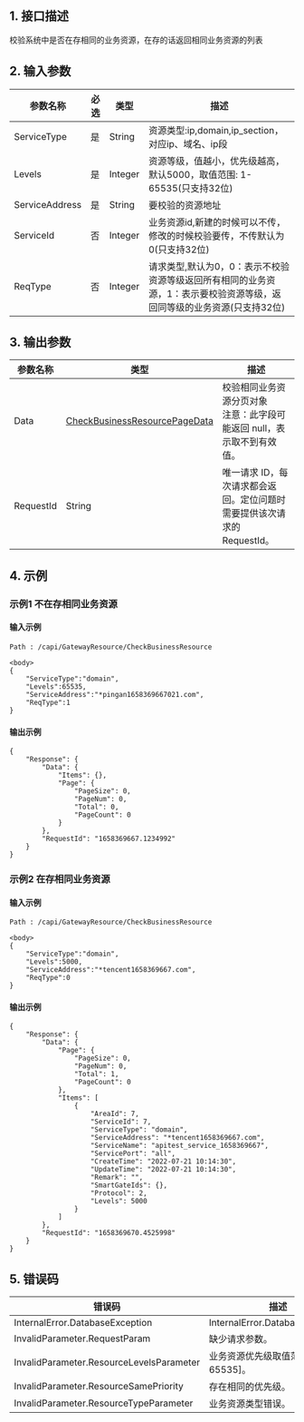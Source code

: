 ## 1. 接口描述




校验系统中是否在存相同的业务资源，在存的话返回相同业务资源的列表

<div class="rno-api-explorer">
    <div class="rno-api-explorer-inner">
        <div class="rno-api-explorer-hd">
            <div class="rno-api-explorer-title">
            </div>
        </div>
        <div class="rno-api-explorer-body">
            <div class="rno-api-explorer-cont">
            </div>
        </div>
    </div>
</div>

## 2. 输入参数


| 参数名称 | 必选 | 类型 | 描述 |
|---------|---------|---------|---------|
| ServiceType | 是 | String | 资源类型:ip,domain,ip_section，对应ip、域名、ip段 |
| Levels | 是 | Integer | 资源等级，值越小，优先级越高，默认5000，取值范围: 1-65535(只支持32位) |
| ServiceAddress | 是 | String | 要校验的资源地址 |
| ServiceId | 否 | Integer | 业务资源id,新建的时候可以不传，修改的时候校验要传，不传默认为0(只支持32位) |
| ReqType | 否 | Integer | 请求类型,默认为0，0：表示不校验资源等级返回所有相同的业务资源，1：表示要校验资源等级，返回同等级的业务资源(只支持32位) |

## 3. 输出参数

| 参数名称 | 类型 | 描述 |
|---------|---------|---------|
| Data | [CheckBusinessResourcePageData](/开放API/云规范接口/版本：2022-06-01/数据结构.md#CheckBusinessResourcePageData) | 校验相同业务资源分页对象<br/>注意：此字段可能返回 null，表示取不到有效值。|
| RequestId | String | 唯一请求 ID，每次请求都会返回。定位问题时需要提供该次请求的 RequestId。|

## 4. 示例

### 示例1 不在存相同业务资源

#### 输入示例

```
Path : /capi/GatewayResource/CheckBusinessResource

<body>
{
    "ServiceType":"domain",
    "Levels":65535,
    "ServiceAddress":"*pingan1658369667021.com",
    "ReqType":1
}
```

#### 输出示例

```
{
    "Response": {
        "Data": {
            "Items": {},
            "Page": {
                "PageSize": 0,
                "PageNum": 0,
                "Total": 0,
                "PageCount": 0
            }
        },
        "RequestId": "1658369667.1234992"
    }
}
```

### 示例2 在存相同业务资源

#### 输入示例

```
Path : /capi/GatewayResource/CheckBusinessResource

<body>
{
    "ServiceType":"domain",
    "Levels":5000,
    "ServiceAddress":"*tencent1658369667.com",
    "ReqType":0
}
```

#### 输出示例

```
{
    "Response": {
        "Data": {
            "Page": {
                "PageSize": 0,
                "PageNum": 0,
                "Total": 1,
                "PageCount": 0
            },
            "Items": [
                {
                    "AreaId": 7,
                    "ServiceId": 7,
                    "ServiceType": "domain",
                    "ServiceAddress": "*tencent1658369667.com",
                    "ServiceName": "apitest_service_1658369667",
                    "ServicePort": "all",
                    "CreateTime": "2022-07-21 10:14:30",
                    "UpdateTime": "2022-07-21 10:14:30",
                    "Remark": "",
                    "SmartGateIds": {},
                    "Protocol": 2,
                    "Levels": 5000
                }
            ]
        },
        "RequestId": "1658369670.4525998"
    }
}
```












## 5. 错误码


| 错误码 | 描述 |
|---------|---------|
| InternalError.DatabaseException | InternalError.DatabaseException |
| InvalidParameter.RequestParam | 缺少请求参数。 |
| InvalidParameter.ResourceLevelsParameter | 业务资源优先级取值范围[1-65535]。 |
| InvalidParameter.ResourceSamePriority | 存在相同的优先级。 |
| InvalidParameter.ResourceTypeParameter | 业务资源类型错误。 |
